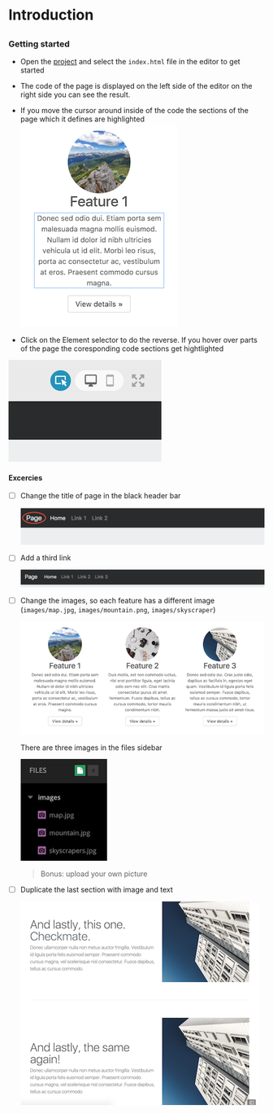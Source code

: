 # Introduction

## 

### Getting started

- Open the [project](https://thimble.mozilla.org/en/projects/291425/remix) and select the `index.html` file in the editor to get started
- The code of the page is displayed on the left side of the editor on the right side you can see the result.
- If you move the cursor around inside of the code the sections of the page which it defines are highlighted
![](assets/hightlight-element.png)


- Click on the Element selector to do the reverse. If you hover over parts of the page the coresponding code sections get hightlighted 

![](assets/page-selector.png)


#### Excercies

- [ ] Change the title of page in the black header bar

  ![](assets/title-activity.png)

- [ ] Add a third link

  ![](assets/third-link-activity.png)

- [ ] Change the images, so each feature has a different image (`images/map.jpg`, `images/mountain.png`, `images/skyscraper`)

  ![](assets/images-activity.png)

  There are three images in the files sidebar 

  ![](assets/file-explorer.png)


  > Bonus: upload your own picture
   
- [ ] Duplicate the last section with image and text
  
  ![](assets/duplicate-activity.png)
